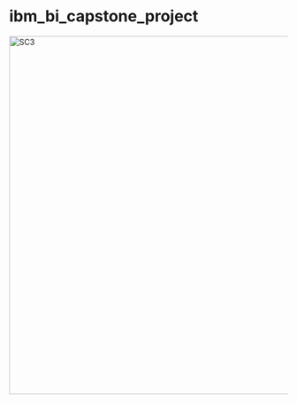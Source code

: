 # ibm_bi_capstone_project




<img width="647" alt="SC3" src="https://github.com/user-attachments/assets/5dea9398-e833-40cf-a79b-78c4b1229246">
